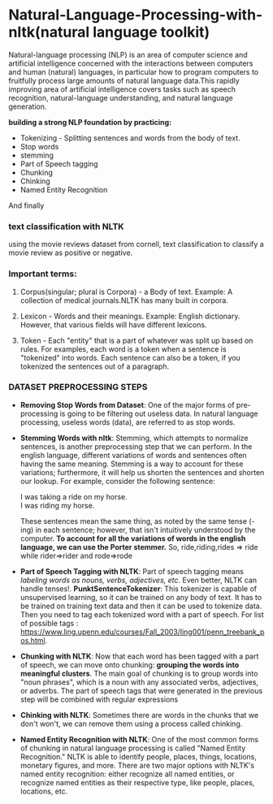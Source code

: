 # Natural-Language-Processing-with-nltk(natural language toolkit)
Natural-language processing (NLP) is an area of computer science and artificial intelligence concerned with the interactions between computers and human (natural) languages, in particular how to program computers to fruitfully process large amounts of natural language data.This rapidly improving area of artificial intelligence covers tasks such as speech recognition, natural-language understanding, and natural language generation.

**building a strong NLP foundation by practicing:**

- Tokenizing - Splitting sentences and words from the body of text.
- Stop words
- stemming
- Part of Speech tagging
- Chunking
- Chinking
- Named Entity Recognition

And finally 
### text classification with NLTK
using the movie reviews dataset from cornell, text classification to classify a movie review as positive or negative.

### Important terms:
1. Corpus(singular; plural is Corpora) - a Body of text. Example: A collection of medical journals.NLTK has many built in corpora.

2. Lexicon - Words and their meanings. Example: English dictionary. However, that various fields will have different lexicons.

3. Token - Each "entity" that is a part of whatever was split up based on rules. For examples, each word is a token when a sentence is "tokenized" into words. Each sentence can also be a token, if you tokenized the sentences out of a paragraph.

### DATASET PREPROCESSING STEPS
- **Removing Stop Words from Dataset**: One of the major forms of pre-processing is going to be filtering out useless data. In natural language processing, useless words (data), are referred to as stop words.

- **Stemming Words with nltk**: Stemming, which attempts to normalize sentences, is another preprocessing step that we can perform. In the english language, different variations of words and sentences often having the same meaning. Stemming is a way to account for these variations; furthermore, it will help us shorten the sentences and shorten our lookup. For example, consider the following sentence:

    I was taking a ride on my horse.<br/>
    I was riding my horse.

    These sentences mean the same thing, as noted by the same tense (-ing) in each sentence; however, that isn't intuitively     understood by the computer. **To account for all the variations of words in the english language, we can use the Porter stemmer.** So, ride,riding,rides => ride while rider=>rider and rode=>rode
- **Part of Speech Tagging with NLTK**: Part of speech tagging means *labeling words as nouns, verbs, adjectives, etc*. Even better, NLTK can handle tenses!. **PunktSentenceTokenizer**: This tokenizer is capable of unsupervised learning, so it can be trained on any body of text. It has to be trained on training text data and then it can be used to tokenize data. Then you need to tag each tokenized word with a part of speech. For list of possible tags : https://www.ling.upenn.edu/courses/Fall_2003/ling001/penn_treebank_pos.html.
- **Chunking with NLTK**: Now that each word has been tagged with a part of speech, we can move onto chunking: **grouping the words into meaningful clusters**. The main goal of chunking is to group words into "noun phrases", which is a noun with any associated verbs, adjectives, or adverbs. The part of speech tags that were generated in the previous step will be combined with regular expressions
- **Chinking with NLTK**: Sometimes there are words in the chunks that we don't won't, we can remove them using a process called chinking.
- **Named Entity Recognition with NLTK**: One of the most common forms of chunking in natural language processing is called "Named Entity Recognition." NLTK is able to identify people, places, things, locations, monetary figures, and more. There are two major options with NLTK's named entity recognition: either recognize all named entities, or recognize named entities as their respective type, like people, places, locations, etc.

